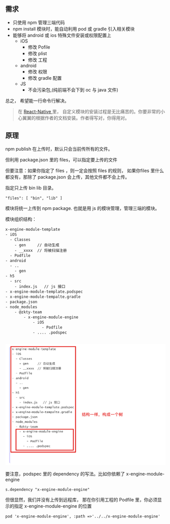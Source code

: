 ## 需求

- 只使用 npm 管理三端代码
- npm install 模块时，能自动利用 pod 或 gradle 引入相关模块
- 能够将 android 或 ios 特殊文件安装或权限配置上
  - iOS
    - 修改 Pofile
    - 修改 plist
    - 修改 工程
  - android 
    - 修改 权限
    - 修改 gradle 配置
  - JS 
    - 不会污染包,(纯前端不会下到 oc 与 java 文件)


总之， 希望能一行命令行解决。




>  在 [React-Native ]( https://reactnative.cn/docs/native-modules-android) 里， 自定义模块的安装过程是无比痛苦的。你要非常的小心翼翼的根据作者的文档安装。作者得写对，你得用对。



## 原理

npm publish 在上传时，默认只会当前传所有的文件。

但利用 package.json 里的 files，可以指定要上传的文件

但要注意：如果你指定了 files ，则一定会按照 files 的规则， 如果你files 里什么都没有，那除了 package.json 会上传，其他文件都不会上传。

指定只上传 bin lib 目录。

```
"files": [ "bin", "lib" ]
```



模块将统一上传到 npm package. 也就是用 js 的模块管理，管理三端的模块。

模块组织结构：

``` 
x-engine-module-template 
- iOS
  - Classes
    - gen     // 自动生成
    - __xxxx  // 将被扫描注册
  - Podfile   
- android
  - ..
    - gen
- h5
  - src
    - index.js   // js 接口
- x-engine-module-template.podspec
- x-engine-module-tempalte.gradle
- package.json   
- node_modules
	- @zkty-team
		- x-engine-module-engine
			- iOS
				- Podfile
			- .... .podspec
		
```

![image-20200928213655389](assets/image-20200928213655389.png)



要注意，podspec 里的 dependency 的写法。比如你依赖了 x-engine-module-engine

```
s.dependency "x-engine-module-engine"
```

但很显然，我们并没有上传到远程库， 那在你引用工程的 Podfile 里，你必须显示的指定 x-engine-module-engine 的位置

```
pod 'x-engine-module-engine', :path =>'../../x-engine-module-engine'
```



